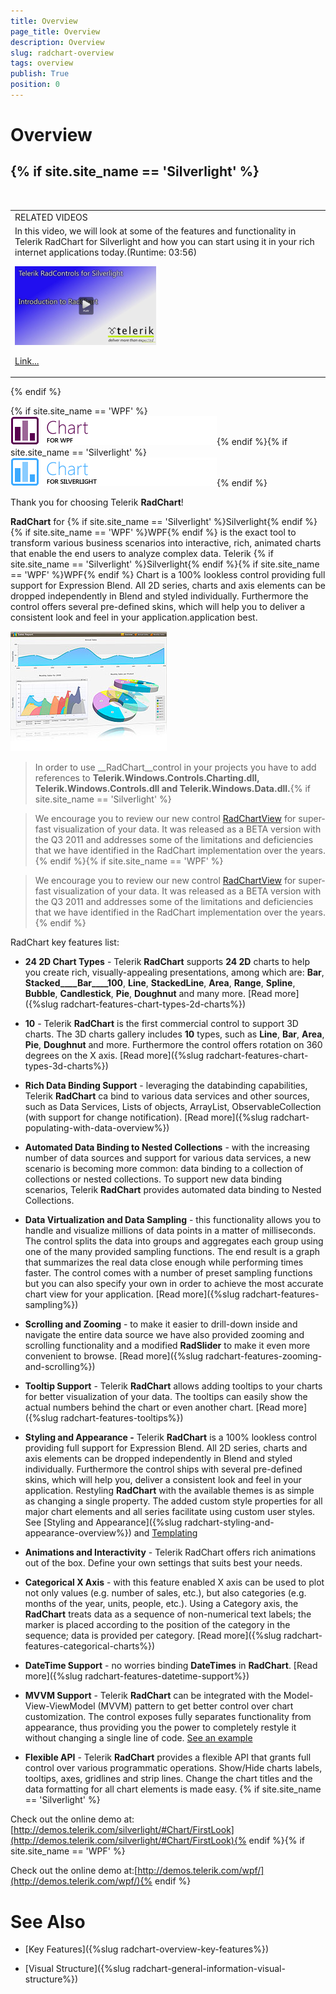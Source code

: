 ```yaml
---
title: Overview
page_title: Overview
description: Overview
slug: radchart-overview
tags: overview
publish: True
position: 0
---
```


# Overview



## {% if site.site_name == 'Silverlight' %}


<table> <tr><td>RELATED VIDEOS</td></tr><tr><td>In this video, we will look at some of the features and functionality in Telerik RadChart for Silverlight and how you can start using it in your rich internet applications today.(Runtime: 03:56)

![](images/charting_introduction.png)

[Link...](http://tv.telerik.com/silverlight/video/introduction-radchart-silverlight)</td></tr></table>{% endif %}

{% if site.site_name == 'WPF' %}![](images/RadChart_Overview_01_WPF.png){% endif %}{% if site.site_name == 'Silverlight' %}![](images/RadChart_Overview_01.png){% endif %}

Thank you for choosing Telerik __RadChart__!

__RadChart__ for {% if site.site_name == 'Silverlight' %}Silverlight{% endif %}{% if site.site_name == 'WPF' %}WPF{% endif %} is the exact tool to transform various business scenarios into interactive, rich, animated charts that enable the end users to analyze complex data. Telerik {% if site.site_name == 'Silverlight' %}Silverlight{% endif %}{% if site.site_name == 'WPF' %}WPF{% endif %} Chart is a 100% lookless control providing full support for Expression Blend.  All 2D series, charts and axis elements can be dropped independently in Blend and styled individually. Furthermore the control offers several pre-defined skins, which will help you to deliver a consistent look and feel in your application.application best.

![](images/RadChart_Overview_02.png)

>In order to use __RadChart__control in your projects you have to add references to __Telerik.Windows.Controls.Charting.dll, Telerik.Windows.Controls.dll and Telerik.Windows.Data.dll.__{% if site.site_name == 'Silverlight' %}

>We encourage you to review our new control [RadChartView](http://www.telerik.com/help/silverlight/radchartview-overview.html) for super-fast visualization of your data. It was released as a BETA version with the Q3 2011 and addresses some of the limitations and deficiencies that we have identified in the RadChart implementation over the years.{% endif %}{% if site.site_name == 'WPF' %}

>We encourage you to review our new control [RadChartView](http://www.telerik.com/help/wpf/radchartview-overview.html) for super-fast visualization of your data. It was released as a BETA version with the Q3 2011 and addresses some of the limitations and deficiencies that we have identified in the RadChart implementation over the years.{% endif %}

RadChart key features list:

* __24 2D Chart Types__ - Telerik __RadChart__ supports __24 2D__ charts to help you create rich, visually-appealing presentations, among which are: __Bar__, __Stacked____Bar____100__, __Line__, __StackedLine__, __Area__, __Range__, __Spline__, __Bubble__, __Candlestick__, __Pie__, __Doughnut__ and many more. [Read more]({%slug radchart-features-chart-types-2d-charts%})

* __10__ - Telerik __RadChart__ is the first commercial control to support 3D charts. The 3D charts gallery includes __10__ types, such as __Line__, __Bar__, __Area__, __Pie__, __Doughnut__ and more. Furthermore the control offers rotation on 360 degrees on the X axis. [Read more]({%slug radchart-features-chart-types-3d-charts%})

* __Rich Data Binding Support__ - leveraging the databinding capabilities, Telerik __RadChart__ ca bind to various data services and other sources, such as Data Services, Lists of objects, ArrayList, ObservableCollection (with support for change notification). [Read more]({%slug radchart-populating-with-data-overview%})

* __Automated Data Binding to Nested Collections__ - with the increasing number of data sources and support for various data services, a new scenario is becoming more common: data binding to a collection of collections or nested collections.
To support new data binding scenarios, Telerik __RadChart__ provides automated data binding to Nested Collections. 


* __Data Virtualization and Data Sampling__ - this functionality allows you to handle and visualize millions of data points in a matter of milliseconds. The control splits the data into groups and aggregates each group using one of the many provided sampling functions. The end result is a graph that summarizes the real data close enough while performing times faster. The control comes with a number of preset sampling functions but you can also specify your own in order to achieve the most accurate chart view for your application. [Read more]({%slug radchart-features-sampling%})

* __Scrolling and Zooming__ - to make it easier to drill-down inside and navigate the entire data source we have also provided zooming and scrolling functionality and a modified __RadSlider__ to make it even more convenient to browse. [Read more]({%slug radchart-features-zooming-and-scrolling%})

* __Tooltip Support__ - Telerik __RadChart__ allows adding tooltips to your charts for better visualization of your data. The tooltips can easily show the actual numbers behind the chart or even another chart. [Read more]({%slug radchart-features-tooltips%})

* __Styling and Appearance -__ Telerik __RadChart__ is a 100% lookless control providing full support for Expression Blend.  All 2D series, charts and axis elements can be dropped independently in Blend and styled individually. Furthermore the control ships with several pre-defined skins, which will help you, deliver a consistent look and feel in your application. Restyling __RadChart__ with the available themes is as simple as changing a single property. The added custom style properties for all major chart elements and all series facilitate using custom user styles. See [Styling and Appearance]({%slug radchart-styling-and-appearance-overview%}) and [Templating](13DD5D60-0C6A-4ABE-B72F-27A3F1E14807)

* __Animations and Interactivity__ - Telerik RadChart offers rich animations out of the box. Define your own settings that suits best your needs. 


* __Categorical X Axis__ - with this feature enabled X axis can be used to plot not only values (e.g. number of sales, etc.), but also categories (e.g. months of the year, units, people, etc.). Using a Category axis, the __RadChart__ treats data as a sequence of non-numerical text labels; the marker is placed according to the position of the category in the sequence; data is provided per category. [Read more]({%slug radchart-features-categorical-charts%})

* __DateTime Support__ - no worries binding __DateTimes__ in __RadChart__. [Read more]({%slug radchart-features-datetime-support%})

* __MVVM Support__ - Telerik __RadChart__ can be integrated with the Model-View-ViewModel (MVVM) pattern to get better control over chart customization. The control exposes fully separates functionality from appearance, thus providing you the power to completely restyle it without changing a single line of code. [See an example](http://demos.telerik.com/silverlight/default.aspx#Chart/MVVM)

* __Flexible API__ - Telerik __RadChart__ provides a flexible API that grants full control over various programmatic operations. Show/Hide charts labels, tooltips, axes, gridlines and strip lines. Change the chart titles and the data formatting for all chart elements is made easy. {% if site.site_name == 'Silverlight' %}

Check out the online demo at:[http://demos.telerik.com/silverlight/#Chart/FirstLook](http://demos.telerik.com/silverlight/#Chart/FirstLook){% endif %}{% if site.site_name == 'WPF' %}

Check out the online demo at:[http://demos.telerik.com/wpf/](http://demos.telerik.com/wpf/){% endif %}

# See Also

 * [Key Features]({%slug radchart-overview-key-features%})

 * [Visual Structure]({%slug radchart-general-information-visual-structure%})
